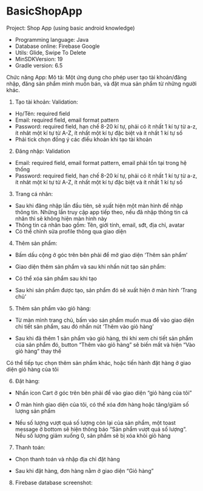 # BasicShopApp

Project: Shop App (using basic android knowledge)
- Programming language: Java
- Database online: Firebase Google
- Utils: Glide, Swipe To Delete
- MinSDKVersion: 19
- Gradle version: 6.5

Chức năng App:
Mô tả: Một ứng dụng cho phép user tạo tài khoản/đăng nhập, đăng
sản phẩm mình muốn bán, và đặt mua sản phẩm từ những người khác.
1. Tạo tài khoản:
Validation:
- Họ/Tên: required field
- Email: required field, email format pattern
- Password: required field, hạn chế 8-20 kí tự, phải có ít nhất 1
kí tự từ a-z, ít nhât một kí tự từ A-Z, ít nhất một kí tự đặc biệt
và ít nhất 1 kí tự số
- Phải tick chọn đồng ý các điều khoản khi tạo tài khoản

2. Đăng nhập:
Validation
- Email: required field, email format pattern, email phải tồn tại
trong hệ thống
- Password: required field, hạn chế 8-20 kí tự, phải có ít nhất 1
kí tự từ a-z, ít nhât một kí tự từ A-Z, ít nhất một kí tự đặc biệt
và ít nhất 1 kí tự số

3. Trang cá nhân:
- Sau khi đăng nhập lần đầu tiên, sẽ xuất hiện một màn hình để
nhập thông tin. Những lần truy cập app tiếp theo, nếu đã nhập
thông tin cá nhân thì sẽ không hiện màn hình này
- Thông tin cá nhân bao gồm: Tên, giới tính, email, sđt, địa chỉ,
avatar
- Có thể chỉnh sửa profile thông qua giao diện

4. Thêm sản phẩm:
- Bấm dấu cộng ở góc trên bên phải để mở giao diện ‘Thêm sản phẩm’

- Giao diện thêm sản phẩm và sau khi nhấn nút tạo sản phẩm:

- Có thể xóa sản phẩm sau khi tạo
- Sau khi sản phẩm được tạo, sản phẩm đó sẽ xuất hiện ở màn hình
‘Trang chủ’

5. Thêm sản phẩm vào giỏ hàng:
- Từ màn mình trang chủ, bấm vào sản phẩm muốn mua để vào giao
diện chi tiết sản phẩm, sau đó nhấn nút ‘Thêm vào giỏ hàng’

- Sau khi đã thêm 1 sản phẩm vào giỏ hàng, thì khi xem chi tiết
sản phẩm của sản phẩm đó, button “Thêm vào giỏ hàng” sẽ biến mất
và hiện “Vào giỏ hàng” thay thế

Có thể tiếp tục chọn thêm sản phẩm khác, hoặc tiến hành đặt hàng
ở giao diện giỏ hàng của tôi


6. Đặt hàng:
- Nhấn icon Cart ở góc trên bên phải để vào giao diện “giỏ hàng
của tôi”

- Ở màn hình giao diện của tôi, có thể xóa đơn hàng hoặc tăng/giảm
số lượng sản phẩm
- Nếu số lượng vượt quá số lượng còn lại của sản phẩm, một toast
message ở bottom sẽ hiện thông báo “Sản phẩm vượt quá số lượng”.
Nếu số lượng giảm xuống 0, sản phẩm sẽ bị xóa khỏi giỏ hàng

7. Thanh toán:
- Chọn thanh toán và nhập địa chỉ đặt hàng

- Sau khi đặt hàng, đơn hàng nằm ở giao diện “Giỏ hàng”

8. Firebase database screenshot:

